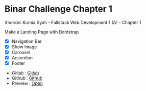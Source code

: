 # Binar Challenge Chapter 1

Khoironi Kurnia Syah - Fullstack Web Development 1 (A) - Chapter 1

Make a Landing Page with Bootstrap

- [x] Navigation Bar
- [x] Show Image
- [x] Carousel
- [x] Accordion
- [x] Footer

- Gitlab : [Gitlab](https://gitlab.com/zekhoi/synrgy-fsw-chapter-1)
- Github : [Github](https://github.com/synrgy-5-fsw-1-cihuy/synrgy-roni-fsw1-cihuy)
- Preview : [Open](https://zekhoi.gitlab.io/synrgy-fsw-chapter-1)
